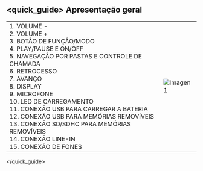 ## <quick_guide> Apresentação geral

|  |  |
|:-------|:-------|
|1.	VOLUME - <br> 2. VOLUME + <br> 3. BOTÃO DE FUNÇÃO/MODO <br> 4. PLAY/PAUSE E ON/OFF <br> 5. NAVEGAÇÃO POR PASTAS E CONTROLE DE CHAMADA <br> 6.	RETROCESSO <br> 7.	AVANÇO <br> 8. DISPLAY <br> 9. MICROFONE <br> 10. LED DE CARREGAMENTO <br> 11. CONEXÃO USB PARA CARREGAR A BATERIA <br> 12. CONEXÃO USB PARA MEMÓRIAS REMOVÍVEIS <br> 13. CONEXÃO SD/SDHC PARA MEMÓRIAS REMOVÍVEIS	<br> 14.	CONEXÃO LINE-IN <br> 15.	CONEXÃO DE FONES|![Imagen1](http://static.energysistem.com/images/manuals/39692/5397145618829.jpg)|
</quick_guide>
